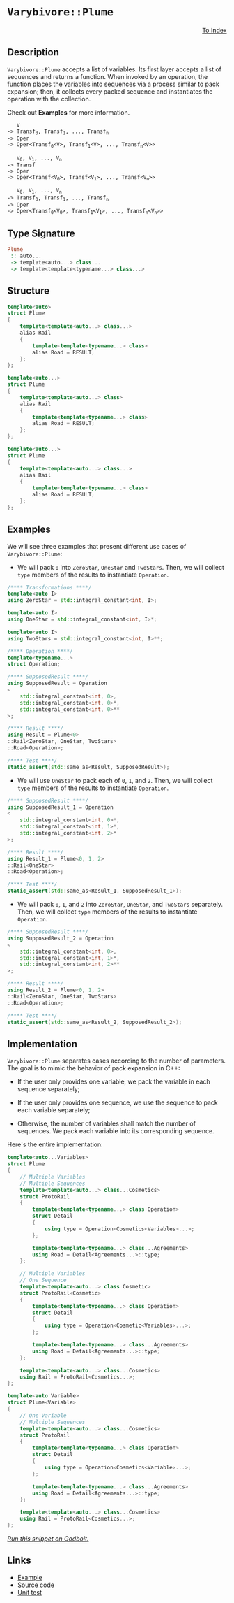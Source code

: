 <!-- Copyright 2024 Feng Mofan
SPDX-License-Identifier: Apache-2.0 -->

# `Varybivore::Plume`

<p style='text-align: right;'><a href="../../../facilities/metafunctions.md#varybivore-plume">To Index</a></p>

## Description

`Varybivore::Plume` accepts a list of variables.
Its first layer accepts a list of sequences and returns a function.
When invoked by an operation, the function places the variables into sequences via a process similar to pack expansion;
then, it collects every packed sequence and instantiates the operation with the collection.

Check out **Examples** for more information.

<pre><code>   V
-> Transf<sub>0</sub>, Transf<sub>1</sub>, ..., Transf<sub>n</sub>
-> Oper
-> Oper&lt;Transf<sub>0</sub>&lt;V&gt;, Transf<sub>1</sub>&lt;V&gt;, ..., Transf<sub>n</sub>&lt;V&gt;&gt;</code></pre>

<pre><code>   V<sub>0</sub>, V<sub>1</sub>, ..., V<sub>n</sub>
-> Transf
-> Oper
-> Oper&lt;Transf&lt;V<sub>0</sub>&gt;, Transf&lt;V<sub>1</sub>&gt;, ..., Transf&lt;V<sub>n</sub>&gt;&gt;</code></pre>

<pre><code>   V<sub>0</sub>, V<sub>1</sub>, ..., V<sub>n</sub>
-> Transf<sub>0</sub>, Transf<sub>1</sub>, ..., Transf<sub>n</sub>
-> Oper
-> Oper&lt;Transf<sub>0</sub>&lt;V<sub>0</sub>&gt;, Transf<sub>1</sub>&lt;V<sub>1</sub>&gt;, ..., Transf<sub>n</sub>&lt;V<sub>n</sub>&gt;&gt;</code></pre>

## Type Signature

```Haskell
Plume
 :: auto... 
 -> template<auto...> class...
 -> template<template<typename...> class...>
```

## Structure

```C++
template<auto>
struct Plume
{
    template<template<auto...> class...>
    alias Rail
    {
        template<template<typename...> class>
        alias Road = RESULT;
    };
};
```

```C++
template<auto...>
struct Plume
{
    template<template<auto...> class>
    alias Rail
    {
        template<template<typename...> class>
        alias Road = RESULT;
    };
};
```

```C++
template<auto...>
struct Plume
{
    template<template<auto...> class...>
    alias Rail
    {
        template<template<typename...> class>
        alias Road = RESULT;
    };
};
```

## Examples

We will see three examples that present different use cases of `Varybivore::Plume`:

- We will pack `0` into `ZeroStar`, `OneStar` and `TwoStars`.
Then, we will collect `type` members of the results to instantiate `Operation`.

```C++
/**** Transformations ****/
template<auto I>
using ZeroStar = std::integral_constant<int, I>;

template<auto I>
using OneStar = std::integral_constant<int, I>*;

template<auto I>
using TwoStars = std::integral_constant<int, I>**;

/**** Operation ****/
template<typename...>
struct Operation;

/**** SupposedResult ****/
using SupposedResult = Operation
<
    std::integral_constant<int, 0>,
    std::integral_constant<int, 0>*,
    std::integral_constant<int, 0>**
>;

/**** Result ****/
using Result = Plume<0>
::Rail<ZeroStar, OneStar, TwoStars>
::Road<Operation>;

/**** Test ****/
static_assert(std::same_as<Result, SupposedResult>);
```

- We will use `OneStar` to pack each of `0`, `1`, and `2`.
Then, we will collect `type` members of the results to instantiate `Operation`.

```C++
/**** SupposedResult ****/
using SupposedResult_1 = Operation
<
    std::integral_constant<int, 0>*,
    std::integral_constant<int, 1>*,
    std::integral_constant<int, 2>*
>;

/**** Result ****/
using Result_1 = Plume<0, 1, 2>
::Rail<OneStar>
::Road<Operation>;

/**** Test ****/
static_assert(std::same_as<Result_1, SupposedResult_1>);
```

- We will pack `0`, `1`, and `2` into `ZeroStar`, `OneStar`, and `TwoStars` separately.
Then, we will collect `type` members of the results to instantiate `Operation`.

```C++
/**** SupposedResult ****/
using SupposedResult_2 = Operation
<
    std::integral_constant<int, 0>,
    std::integral_constant<int, 1>*,
    std::integral_constant<int, 2>**
>;

/**** Result ****/
using Result_2 = Plume<0, 1, 2>
::Rail<ZeroStar, OneStar, TwoStars>
::Road<Operation>;

/**** Test ****/
static_assert(std::same_as<Result_2, SupposedResult_2>);
```

## Implementation

`Varybivore::Plume` separates cases according to the number of parameters.
The goal is to mimic the behavior of pack expansion in C++:

- If the user only provides one variable, we pack the variable in each sequence separately;

- If the user only provides one sequence, we use the sequence to pack each variable separately;

- Otherwise, the number of variables shall match the number of sequences.
We pack each variable into its corresponding sequence.

Here's the entire implementation:

```C++
template<auto...Variables>
struct Plume
{
    // Multiple Variables
    // Multiple Sequences
    template<template<auto...> class...Cosmetics>
    struct ProtoRail 
    { 
        template<template<typename...> class Operation>
        struct Detail
        {
            using type = Operation<Cosmetics<Variables>...>;
        };

        template<template<typename...> class...Agreements>
        using Road = Detail<Agreements...>::type;
    };

    // Multiple Variables
    // One Sequence
    template<template<auto...> class Cosmetic>
    struct ProtoRail<Cosmetic>
    { 
        template<template<typename...> class Operation>
        struct Detail
        {
            using type = Operation<Cosmetic<Variables>...>;
        };

        template<template<typename...> class...Agreements>
        using Road = Detail<Agreements...>::type;
    };

    template<template<auto...> class...Cosmetics>
    using Rail = ProtoRail<Cosmetics...>;
};

template<auto Variable>
struct Plume<Variable>
{
    // One Variable
    // Multiple Sequences
    template<template<auto...> class...Cosmetics>
    struct ProtoRail 
    { 
        template<template<typename...> class Operation>
        struct Detail
        {
            using type = Operation<Cosmetics<Variable>...>;
        };

        template<template<typename...> class...Agreements>
        using Road = Detail<Agreements...>::type;
    };

    template<template<auto...> class...Cosmetics>
    using Rail = ProtoRail<Cosmetics...>;
};
```

[*Run this snippet on Godbolt.*](https://godbolt.org/#z:OYLghAFBqd5QCxAYwPYBMCmBRdBLAF1QCcAaPECAMzwBtMA7AQwFtMQByARg9KtQYEAysib0QXACx8BBAKoBnTAAUAHpwAMvAFYTStJg1DIApACYAQuYukl9ZATwDKjdAGFUtAK4sGIAKwA7KSuADJ4DJgAcj4ARpjEEgDMAJykAA6oCoRODB7evgHBmdmOAuGRMSzxiVyptpj2ZQxCBEzEBPk%2BfkENTbmt7QQV0XEJyWkKbR1dhb1TQyNVNRMAlLaoXsTI7BwA9ABUR8cnp2fHeyYaAIKHxwDUAJIs6fRsgkzN9yeXN3fnAPOv2uV2uBEwLwM4JMSTcTC8RAAdMiAGrtPBMWL0BQw7CgqbELwOe7KAqYUEmQJWG73Wn3PZ7e4AWS8tEcr0w9zRxAxWMwOJpdIZzNZ7Po9yEmAAjl5GDsBdc6fdwZDPuTYSrXmqYXCEahkYjcfdkAYFAoDR4FGxHMgcUk8YLaQSiQQScRUEQAEpMOj3UFKykWP2OpXKiFa6Ea8NQ9VuAgAT3SjFYmANRpNTDN9wA8kniJ9crj/aGnQRCcSACKYNp0YslwN1kt0rzZIzKxOcmEVnN5gsCHWW614W067m87G4tP2mHUxVNykVmcUkNKzUxnVr7UajvMNhT7DG03m5HXYDETAQxgEO0OucllsRYD3T2oJjoP1JbtVmu0HWn8%2BXoIx6GvaIAgAmSZLiGC5QSCIbCiybJ4ByXLopiE7wYy2aRBK0qygwOyNpukZxtGW66kiyLpke9yDtWw5FiGzrEso7pej6v6wnRNqMXefpUsGfGrmRJHEbGEHJnuVH2oemYKD2CR9gwvFNvczGut%2BHGNgGVLaU2D5thJH7drminNAOWRDqYsJjuh/KTtJeJJLOqkwc5y5CXSYkbiJ4k7im%2B6yWaBr/he7zXip%2Bmtk%2BL5vsZ9yabWsKhYB177mBEmwTpi7uTcRG%2BT5qokfClEgQeGbBci3HDjejYGTFHHxaxHqoN6SVuNVtr7rBbmzqC3mwiVqCoTydm8epJJkqOaF8rxDaYTmOG2bNC2IWKnKSjKcr2SGA2kUVsZDYFFXAZ1tVMWWLpui1bW0IJOlBnptJ7S9/lSWVQXyaZ%2BbmdOK50hNiW/v9tLzZ597Re2Sbxd9SkWVa9EjjZM30A5ZVZfOgQ5X1INhgdhURn5Sa7qmjmfSFZ5hVe53g/c9XPq%2B75dgl1ZacllOpcBuIZR2GOg1jPW7QVUb44NerHUeFqWYjNNKvTt1NWxrVsx10s2lz065SCAta6C/yAgbBzAvr9wAGJ4MQUz3NgqisChPx64bTvAhSZhJBEJpeFgH5xh2AD6ZY%2BhFf0gm7HveN7OpoARmDpMHt6Ow8AAq%2BYMAo/DECwSnyQ7Nx7UNTy8fTABaCSoIMxDxVM6BgRE4JnmIfvRwsgg6nXpCF5rONgsLFHDY8ReQ9hmAV1XBA1yAdeYA3tBNwILcEG3ggdwP9oHILPei33ne3vTScAO7l9M8nM9XteCNP%2Baz83bSt7C7c70cG8m7DXy55vhMbm9pPozcE2v4WXWfwTgSi8OkEomB0Cen5KKb4FxQT0yEGAiBUCYFshhr2cyeVYSNjPpPC%2BM855p1vove%2By97gaFxKQXB49z71yvkQheS8CAd0oWvahF0J5T0ITfQwpC3APzYdgJ%2B2CnLdxNtAhQsD37yzQa6ZmpIfCxiEaCMCt0dSl3dBXDuw9tH3APkfdoNM1GMx1AA/sXcPImyTvyV078Fg2j9nJBIBAIB4IUCmJxdo3CSNFB3JB4CsiQN8WyXEqxn5O2donI4uFo7vhtnbcU799aRKBFYkBASUEhLsfAm4iDkFBNQVItkfsuAYLMoWbBbgaFcIIQw3hd8BHkKEQcDhfE8HcPqfPEhzCO5cFxK0mpdDL6Nwafwh%2BZgBkUksXlYBDxslwKOMCWRxSCClKalNWEGg%2Bkd0mSHNRKtdHTF4iYt8ZjMGALEek5OtjFlG3xG0RxziOhuNoSADxbAvE6myaU/xBSlBFNFKUsJETUkAmNiApOCALbxNtpCTkySwXguuTEzJhSFkyMhmigFPyzDlJ%2BpUkEODOHDJ4d0vhvSKFUKGfg%2BhozyWNIfv09hNLOn0uIRSshLD7h7OEevURoKYkYtydcFZQK8UKM2W4bZ9wuC7JOSAdRsJNGGLIItEe0wO4GIrsYxVpjYTmOUjMuCtxIW3PsY84cXilAvPcZ4zM3y5F%2BzMH8wJOKnW8vCc5Dg6xaCcH8LwPwHAtCkFQJwaplhrBqU2NsTsbseCkAIJoH16wADWARJCIg0AADjMGYFIKQuD%2BBzdmrggRAjSD9RwSQvAWASA0NsoNIaw0cF4AoEA2yk3Bp9aQOAsAYCIBAJsAg6QETkEoGgF4dAEhRBTJwVQ2aABsABaRdkh7jAGQMgWVmazC8EgYQEgeAa5yv4IIEQYh2BSBkIIRQKh1DdtILoOV%2B98zpE4DwX1/rA3JtDZwbMCJR2ulQFQe4C6V1ro3VundiI8UQA8FO%2BgldzBJC4KsXgXatDrAgEgSd6Rp1kAoBAPDBGQDACkC6mgbIEjtogLEX9sQIjtHjB%2B3gjHmDEHjNmWI2hMAOFY6QSd4VsK0BY4%2BrAsQvDADhLQWg7buC8CwFnIw4hxMWz444AAbvyX9mBVB8YRLsBNU8q0htoHgWI%2BZOMeCwL%2BsseA60KdINp4gsQglVmU8AczRhk3rCoAYYACgUR4EwPvUyQaE1nuEKIcQ16ot3rUL%2B59%2BhDDGGsNYfQFn22QHWKgOOuR5PLurl2UwkbLBmGbS5nkWBssQHWHYDTuQXAMHcJ4boegwgRFGNUcYcqSg5AELMPwfWsgDYYEsMYtQ%2BiNYEBXTobXChyoaw4AY0xhhdeWL12wa2ht6AWB0CbPXaj1ZjTsCQX6OABtIE23gLawNLtXeuzd26pCwfuBAXAh7kPxvQ4m3z6wECYDfOMOrpB02SCSIiFISQK0aEkGYSQi6G3%2BEXWkKtNbSB1tQ4iRdXBF3ZpSKWxd/hJBFuh4u67v6W1to7X97t2GB04aHYBsdRGSNIdnWwTg7QWCacCMupgsk2xcBSIiLgWb934CINVvQUWL2xekPFpQiXH26Bda%2Bpg76FMXauzdv9HAAMjoRPcED92IProzML0X4uNDvYQ/hpDfo3ZmF%2B5hntTP2cJHHcR1AiHxiW/I4W7ZVHwSW0oPRx97HmMCaj5x7jvH%2BNOaE1eETYmQ0SakzJuTAmlOpdU%2Bn9TK3tPyZDXpgz4IBMmd/eZyzzGbO7BDfZxzCaXNuaUB5vPj5fN8AC0FkLYXiYCblzFq9ivZAJYfSGtXKWfOlasJYTLsRau5fy/PTgRXx4lfS%2BVyrCRqs6Zy9NlbzgICuF23KzrlRJt6H680c/GRRvNEOysJbjQZstB2wt4bR/mhzef1t/bebAob/QA//Y7DYLYM7NDfQb9SnR9O7cDR7IXJ8EXMXLNd7T7aXJ3VDV3f7UgQHYHRIUHdHWtEAVILNSQQIfwFIctJIeHRHUnOA5tTgGnTtbvPtQdYdIDb3T3YgTnXYHnSDFgBQTTbdTTVAmMKYSXL7Y9WXWQeXUfG9eQZXSfHQMg0gDXLXT9GAy7H9eA/9FnYDUDVQIQkQsQiQtUK2eDX3B3BIbApIXA%2BnXtXDGwgjHg1wpDEAUQ8BP2cQlIP2SQtZEwxXOgUPWjCPENWPMTBNKI%2BPDTATZPQQVPX9DPaTMQbPJzXPFTBvRTQvLTHTR9MvZAQzSvC%2BUzXgGvKzeMevOzHkZvXgVvdzCETvHzJw/zJgQLYLULcLIfeQkfCQMfW9FQpLdQgwWfbfGwGvZfUNVfNOTgPYM%2BOfawCrW7KrY9A/UHZbZoZrVrYAjrFrMAm/R/XIe/W/XIQ41/foWbT/PYy49/P/Dba/JbG49rZ4xYR4o7c7CA2NL4qtXXKnTgMDUw0Q%2B4PwxEQIjAqXEgbAtDDDPAggrAIgi7DHOtfNREJIJIfwYtUnBtDEwIfHJg27Fg2wWnN3VYNNEASQfwKHMtQIBtbNSQQtLgXNMwCnKtJIPQ5g1tOnLDC7PdQk/XOE%2BndYFzbIZwSQIAA%3D)

## Links

- [Example](../../../code/facilities/metafunctions/varybivore/plume/implementation.hpp)
- [Source code](../../../../conceptrodon/varybivore/plume.hpp)
- [Unit test](../../../../tests/unit/metafunctions/varybivore/plume.test.hpp)
